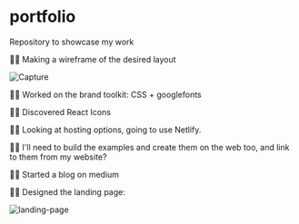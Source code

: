 # portfolio
Repository to showcase my work

🐱‍🚀  Making a wireframe of the desired layout


![Capture](https://user-images.githubusercontent.com/91314936/162562055-9f30b45c-b028-46b9-9e46-065d0f58a468.PNG)

🐱‍🚀  Worked on the brand toolkit: CSS + googlefonts

🐱‍🚀  Discovered React Icons

🐱‍🚀  Looking at hosting options, going to use Netlify. 

🐱‍🚀  I'll need to build the examples and create them on the web too, and link to them from my website? 

🐱‍🚀  Started a blog on medium

🐱‍🚀  Designed the landing page: 

![landing-page](https://user-images.githubusercontent.com/91314936/163555735-54b99dd8-05df-441e-a665-a79d29fa286a.PNG)
